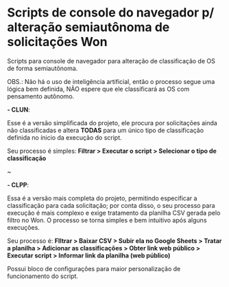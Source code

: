 # Scripts de console do navegador p/ alteração semiautônoma de solicitações Won

Scripts para console de navegador para alteração de classificação de OS de forma semiautônoma.

OBS.: Não há o uso de inteligência artificial, então o processo segue uma lógica bem definida, NÃO espere que ele classificará as OS com pensamento autônomo.

**- CLUN**:

Esse é a versão simplificada do projeto, ele procura por solicitações ainda não classificadas e altera **TODAS** para um único tipo de classificação definida no ínicio da execução do script.

Seu processo é simples: **Filtrar > Executar o script > Selecionar o tipo de classificação**

~

**- CLPP**:

Essa é a versão mais completa do projeto, permitindo especificar a classificação para cada solicitação; por conta disso, o seu processo para execução é mais complexo e exige tratamento da planilha CSV gerada pelo filtro no Won. O processo se torna simples e bem intuitivo após alguns execuções.

Seu processo é: **FIltrar > Baixar CSV > Subir ela no Google Sheets > Tratar a planilha > Adicionar as classificações > Obter link web público > Executar script > Informar link da planilha (web público)**

Possui bloco de configurações para maior personalização de funcionamento do script.
